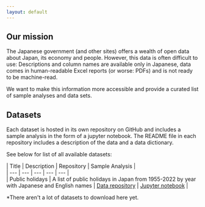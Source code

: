 ```yaml
---
layout: default
---
```


## Our mission

The Japanese government (and other sites) offers a wealth of open data about Japan, its economy and people. 
However, this data is often difficult to use: Descriptions and column names are available only in Japanese, data comes in human-readable Excel reports (or worse: PDFs) and is not ready to be machine-read. 

We want to make this information more accessible and provide a curated list of sample analyses and data sets.

## Datasets

Each dataset is hosted in its own repository on GitHub and includes a sample analysis in the form of a jupyter notebook. The README file in each repository includes a description of the data and a data dictionary.

See below for list of all available datasets:

|  Title  |  Description  | Repository | Sample Analysis |   
| --- | --- |  --- |  --- |   --- |    
| Public holidays | A list of public holidays in Japan from 1955-2022 by year with Japanese and English names | [Data repository](https://github.com/Open-Data-Japan/odj-data-public_holidays) | [Jupyter notebook](https://github.com/Open-Data-Japan/odj-data-public_holidays/blob/main/sample-analysis/jupyter-odj-data-public_holidays.ipynb) |

*There aren't a lot of datasets to download here yet. 
